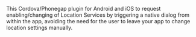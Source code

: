 
This Cordova/Phonegap plugin for Android and iOS to request enabling/changing of Location Services by triggering a native dialog from within the app, avoiding the need for the user to leave your app to change location settings manually.
